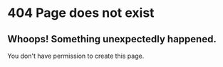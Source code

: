 # 404 Page does not exist

## Whoops! Something unexpectedly happened.

You don't have permission to create this page.
